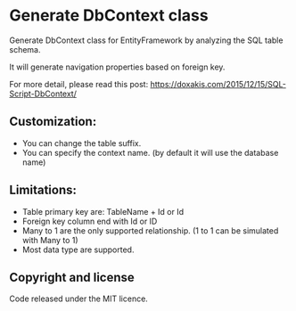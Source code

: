 # Generate DbContext class
Generate DbContext class for EntityFramework by analyzing the SQL table schema.

It will generate navigation properties based on foreign key.

For more detail, please read this post: https://doxakis.com/2015/12/15/SQL-Script-DbContext/

## Customization:
- You can change the table suffix.
- You can specify the context name. (by default it will use the database name)

## Limitations:
- Table primary key are: TableName + Id or Id
- Foreign key column end with Id or ID
- Many to 1 are the only supported relationship. (1 to 1 can be simulated with Many to 1)
- Most data type are supported.

## Copyright and license
Code released under the MIT licence.
